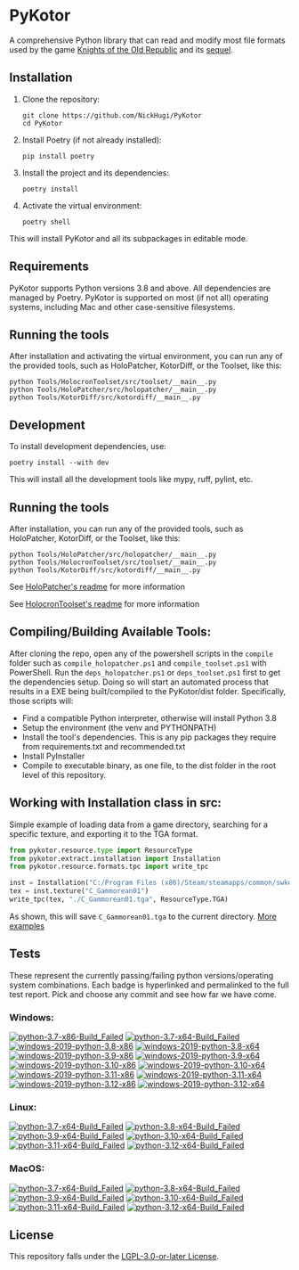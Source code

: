 
PyKotor
=======
A comprehensive Python library that can read and modify most file formats used by the game [Knights of the Old Republic](https://en.wikipedia.org/wiki/Star_Wars:_Knights_of_the_Old_Republic_(video_game)) and its [sequel](https://en.wikipedia.org/wiki/Star_Wars_Knights_of_the_Old_Republic_II:_The_Sith_Lords).

## Installation

1. Clone the repository:
   ```
   git clone https://github.com/NickHugi/PyKotor
   cd PyKotor
   ```

2. Install Poetry (if not already installed):
   ```
   pip install poetry
   ```

3. Install the project and its dependencies:
   ```
   poetry install
   ```

4. Activate the virtual environment:
   ```
   poetry shell
   ```

This will install PyKotor and all its subpackages in editable mode.

## Requirements
PyKotor supports Python versions 3.8 and above. All dependencies are managed by Poetry.
PyKotor is supported on most (if not all) operating systems, including Mac and other case-sensitive filesystems.

## Running the tools

After installation and activating the virtual environment, you can run any of the provided tools, such as HoloPatcher, KotorDiff, or the Toolset, like this:

```
python Tools/HolocronToolset/src/toolset/__main__.py
python Tools/HoloPatcher/src/holopatcher/__main__.py
python Tools/KotorDiff/src/kotordiff/__main__.py
```

## Development

To install development dependencies, use:

```
poetry install --with dev
```

This will install all the development tools like mypy, ruff, pylint, etc.

## Running the tools

After installation, you can run any of the provided tools, such as HoloPatcher, KotorDiff, or the Toolset, like this:

```
python Tools/HoloPatcher/src/holopatcher/__main__.py
python Tools/HolocronToolset/src/toolset/__main__.py
python Tools/KotorDiff/src/kotordiff/__main__.py
```

See [HoloPatcher's readme](https://github.com/NickHugi/PyKotor/tree/master/Tools/HoloPatcher#readme) for more information

See [HolocronToolset's readme](https://github.com/NickHugi/PyKotor/tree/master/Tools/HolocronToolset#readme) for more information

## Compiling/Building Available Tools:
After cloning the repo, open any of the powershell scripts in the `compile` folder such as `compile_holopatcher.ps1` and `compile_toolset.ps1` with PowerShell. Run the `deps_holopatcher.ps1` or `deps_toolset.ps1` first to get the dependencies setup. Doing so will start an automated process that results in a EXE being built/compiled to the PyKotor/dist folder. Specifically, those scripts will:
- Find a compatible Python interpreter, otherwise will install Python 3.8
- Setup the environment (the venv and PYTHONPATH)
- Install the tool's dependencies. This is any pip packages they require from requirements.txt and recommended.txt
- Install PyInstaller
- Compile to executable binary, as one file, to the dist folder in the root level of this repository.


## Working with Installation class in src:
Simple example of loading data from a game directory, searching for a specific texture, and exporting it to the TGA format.
```python
from pykotor.resource.type import ResourceType
from pykotor.extract.installation import Installation
from pykotor.resource.formats.tpc import write_tpc

inst = Installation("C:/Program Files (x86)/Steam/steamapps/common/swkotor")
tex = inst.texture("C_Gammorean01")
write_tpc(tex, "./C_Gammorean01.tga", ResourceType.TGA)
```
As shown, this will save `C_Gammorean01.tga` to the current directory.
[More examples](https://github.com/NickHugi/PyKotor/blob/master/Libraries/PyKotor/docs/installation.md)

## Tests

These represent the currently passing/failing python versions/operating system combinations. Each badge is hyperlinked and permalinked to the full test report. Pick and choose any commit and see how far we have come.

### Windows:

<!-- WINDOWS-BADGES-START -->
[![python-3.7-x86-Build_Failed](https://img.shields.io/badge/python--3.7--x86_Build_Failed-lightgrey)](https://github.com/th3w1zard1/PyKotor/actions/runs/14164606652)
[![python-3.7-x64-Build_Failed](https://img.shields.io/badge/python--3.7--x64_Build_Failed-lightgrey)](https://github.com/th3w1zard1/PyKotor/actions/runs/14164606652)
[![windows-2019-python-3.8-x86](https://img.shields.io/badge/build-python--3.8--x86_Passing_693-brightgreen?style=plastic&logo=simple-icons&logoColor=%23FF5e34&label=212&labelColor=%23c71818&color=%232f991a)](https://htmlpreview.github.io/?https://github.com/th3w1zard1/PyKotor/blob/12f0a5c26a8c5de53ac025ae9cd20cfa493f020e/tests/results/cd795e55d60c253f70ea443df5e16aa7ba3d94dd/pytest_report_windows-2019_python_3.8_x86/pytest_report.html)
[![windows-2019-python-3.8-x64](https://img.shields.io/badge/build-python--3.8--x64_Passing_693-brightgreen?style=plastic&logo=simple-icons&logoColor=%23FF5e34&label=212&labelColor=%23c71818&color=%232f991a)](https://htmlpreview.github.io/?https://github.com/th3w1zard1/PyKotor/blob/12f0a5c26a8c5de53ac025ae9cd20cfa493f020e/tests/results/cd795e55d60c253f70ea443df5e16aa7ba3d94dd/pytest_report_windows-2019_python_3.8_x64/pytest_report.html)
[![windows-2019-python-3.9-x86](https://img.shields.io/badge/build-python--3.9--x86_Passing_692-brightgreen?style=plastic&logo=simple-icons&logoColor=%23FF5e34&label=213&labelColor=%23c71818&color=%232f991a)](https://htmlpreview.github.io/?https://github.com/th3w1zard1/PyKotor/blob/12f0a5c26a8c5de53ac025ae9cd20cfa493f020e/tests/results/cd795e55d60c253f70ea443df5e16aa7ba3d94dd/pytest_report_windows-2019_python_3.9_x86/pytest_report.html)
[![windows-2019-python-3.9-x64](https://img.shields.io/badge/build-python--3.9--x64_Passing_692-brightgreen?style=plastic&logo=simple-icons&logoColor=%23FF5e34&label=213&labelColor=%23c71818&color=%232f991a)](https://htmlpreview.github.io/?https://github.com/th3w1zard1/PyKotor/blob/12f0a5c26a8c5de53ac025ae9cd20cfa493f020e/tests/results/cd795e55d60c253f70ea443df5e16aa7ba3d94dd/pytest_report_windows-2019_python_3.9_x64/pytest_report.html)
[![windows-2019-python-3.10-x86](https://img.shields.io/badge/build-python--3.10--x86_Passing_692-brightgreen?style=plastic&logo=simple-icons&logoColor=%23FF5e34&label=213&labelColor=%23c71818&color=%232f991a)](https://htmlpreview.github.io/?https://github.com/th3w1zard1/PyKotor/blob/12f0a5c26a8c5de53ac025ae9cd20cfa493f020e/tests/results/cd795e55d60c253f70ea443df5e16aa7ba3d94dd/pytest_report_windows-2019_python_3.10_x86/pytest_report.html)
[![windows-2019-python-3.10-x64](https://img.shields.io/badge/build-python--3.10--x64_Passing_692-brightgreen?style=plastic&logo=simple-icons&logoColor=%23FF5e34&label=213&labelColor=%23c71818&color=%232f991a)](https://htmlpreview.github.io/?https://github.com/th3w1zard1/PyKotor/blob/12f0a5c26a8c5de53ac025ae9cd20cfa493f020e/tests/results/cd795e55d60c253f70ea443df5e16aa7ba3d94dd/pytest_report_windows-2019_python_3.10_x64/pytest_report.html)
[![windows-2019-python-3.11-x86](https://img.shields.io/badge/build-python--3.11--x86_Passing_690-brightgreen?style=plastic&logo=simple-icons&logoColor=%23FF5e34&label=215&labelColor=%23c71818&color=%232f991a)](https://htmlpreview.github.io/?https://github.com/th3w1zard1/PyKotor/blob/12f0a5c26a8c5de53ac025ae9cd20cfa493f020e/tests/results/cd795e55d60c253f70ea443df5e16aa7ba3d94dd/pytest_report_windows-2019_python_3.11_x86/pytest_report.html)
[![windows-2019-python-3.11-x64](https://img.shields.io/badge/build-python--3.11--x64_Passing_690-brightgreen?style=plastic&logo=simple-icons&logoColor=%23FF5e34&label=215&labelColor=%23c71818&color=%232f991a)](https://htmlpreview.github.io/?https://github.com/th3w1zard1/PyKotor/blob/12f0a5c26a8c5de53ac025ae9cd20cfa493f020e/tests/results/cd795e55d60c253f70ea443df5e16aa7ba3d94dd/pytest_report_windows-2019_python_3.11_x64/pytest_report.html)
[![windows-2019-python-3.12-x86](https://img.shields.io/badge/build-python--3.12--x86_Passing_648-brightgreen?style=plastic&logo=simple-icons&logoColor=%23FF5e34&label=257&labelColor=%23c71818&color=%232f991a)](https://htmlpreview.github.io/?https://github.com/th3w1zard1/PyKotor/blob/12f0a5c26a8c5de53ac025ae9cd20cfa493f020e/tests/results/cd795e55d60c253f70ea443df5e16aa7ba3d94dd/pytest_report_windows-2019_python_3.12_x86/pytest_report.html)
[![windows-2019-python-3.12-x64](https://img.shields.io/badge/build-python--3.12--x64_Passing_648-brightgreen?style=plastic&logo=simple-icons&logoColor=%23FF5e34&label=257&labelColor=%23c71818&color=%232f991a)](https://htmlpreview.github.io/?https://github.com/th3w1zard1/PyKotor/blob/12f0a5c26a8c5de53ac025ae9cd20cfa493f020e/tests/results/cd795e55d60c253f70ea443df5e16aa7ba3d94dd/pytest_report_windows-2019_python_3.12_x64/pytest_report.html)
<!-- WINDOWS-BADGES-END -->

### Linux:

<!-- LINUX-BADGES-START -->
[![python-3.7-x64-Build_Failed](https://img.shields.io/badge/python--3.7--x64_Build_Failed-lightgrey)](https://github.com/th3w1zard1/PyKotor/actions/runs/14164606652)
[![python-3.8-x64-Build_Failed](https://img.shields.io/badge/python--3.8--x64_Build_Failed-lightgrey)](https://github.com/th3w1zard1/PyKotor/actions/runs/14164606652)
[![python-3.9-x64-Build_Failed](https://img.shields.io/badge/python--3.9--x64_Build_Failed-lightgrey)](https://github.com/th3w1zard1/PyKotor/actions/runs/14164606652)
[![python-3.10-x64-Build_Failed](https://img.shields.io/badge/python--3.10--x64_Build_Failed-lightgrey)](https://github.com/th3w1zard1/PyKotor/actions/runs/14164606652)
[![python-3.11-x64-Build_Failed](https://img.shields.io/badge/python--3.11--x64_Build_Failed-lightgrey)](https://github.com/th3w1zard1/PyKotor/actions/runs/14164606652)
[![python-3.12-x64-Build_Failed](https://img.shields.io/badge/python--3.12--x64_Build_Failed-lightgrey)](https://github.com/th3w1zard1/PyKotor/actions/runs/14164606652)
<!-- LINUX-BADGES-END -->

### MacOS:

<!-- MACOS-BADGES-START -->
[![python-3.7-x64-Build_Failed](https://img.shields.io/badge/python--3.7--x64_Build_Failed-lightgrey)](https://github.com/th3w1zard1/PyKotor/actions/runs/14164606652)
[![python-3.8-x64-Build_Failed](https://img.shields.io/badge/python--3.8--x64_Build_Failed-lightgrey)](https://github.com/th3w1zard1/PyKotor/actions/runs/14164606652)
[![python-3.9-x64-Build_Failed](https://img.shields.io/badge/python--3.9--x64_Build_Failed-lightgrey)](https://github.com/th3w1zard1/PyKotor/actions/runs/14164606652)
[![python-3.10-x64-Build_Failed](https://img.shields.io/badge/python--3.10--x64_Build_Failed-lightgrey)](https://github.com/th3w1zard1/PyKotor/actions/runs/14164606652)
[![python-3.11-x64-Build_Failed](https://img.shields.io/badge/python--3.11--x64_Build_Failed-lightgrey)](https://github.com/th3w1zard1/PyKotor/actions/runs/14164606652)
[![python-3.12-x64-Build_Failed](https://img.shields.io/badge/python--3.12--x64_Build_Failed-lightgrey)](https://github.com/th3w1zard1/PyKotor/actions/runs/14164606652)
<!-- MACOS-BADGES-END -->

## License
This repository falls under the [LGPL-3.0-or-later License](https://github.com/NickHugi/PyKotor/blob/master/LICENSE).




















































